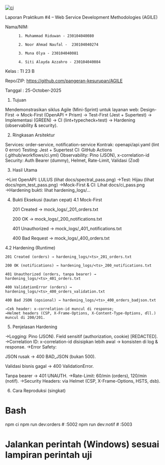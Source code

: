 [![ci](https://github.com/pangeran-kesurupan/AGILE/actions/workflows/ci.yml/badge.svg)](https://github.com/pangeran-kesurupan/AGILE/actions/workflows/ci.yml)

Laporan Praktikum #4 – Web Service Development Methodologies (AGILE)

Nama/NIM: 

          1. Muhammad Riduwan - 230104040080 

          2. Noor Ahmad Naufal -  230104040274 

          3. Muna Olya - 230104040081 

          4. Siti Alayda Azzahro - 230104040084 

Kelas   : TI 23 B

Repo/ZIP: https://github.com/pangeran-kesurupan/AGILE

Tanggal : 25-October-2025

1. Tujuan

  Mendemonstrasikan siklus Agile (Mini-Sprint) untuk layanan web:
  Design-First → Mock-First (OpenAPI + Prism) → Test-First (Jest + Supertest) →
  Implementasi (GREEN) → CI (lint+typecheck+test) → Hardening (observability & security).

2. Ringkasan Arsitektur

  Services: order-service, notification-service
  Kontrak: openapi/api.yaml (lint 0 error)
  Testing: Jest + Supertest
  CI: GitHub Actions (.github/workflows/ci.yml)
  Observability: Pino (JSON), x-correlation-id
  Security: Auth Bearer (dummy), Helmet, Rate-Limit, Validasi (Zod)

3. Hasil Utama

  →Lint OpenAPI: LULUS (lihat docs/spectral_pass.png)
  →Test: Hijau (lihat docs/npm_test_pass.png)
  →Mock-First & CI: Lihat docs/ci_pass.png
  →Hardening bukti: lihat hardening_logs/…

4. Bukti Eksekusi (tautan cepat)
  4.1 Mock-First

    201 Created → mock_logs/<ts>_201_orders.txt

    200 OK → mock_logs/<ts>_200_notifications.txt

    401 Unauthorized → mock_logs/<ts>_401_notifications.txt

    400 Bad Request → mock_logs/<ts>_400_orders.txt

  4.2 Hardening (Runtime)

    201 Created (orders) → hardening_logs/<ts>_201_orders.txt

    200 OK (notifications) → hardening_logs/<ts>_200_notifications.txt

    401 Unauthorized (orders, tanpa bearer) → hardening_logs/<ts>_401_orders.txt

    400 ValidationError (orders) → hardening_logs/<ts>_400_orders_validation.txt

    400 Bad JSON (opsional) → hardening_logs/<ts>_400_orders_badjson.txt

    →Cek header: x-correlation-id muncul di response;
    →Helmet headers (CSP, X-Frame-Options, X-Content-Type-Options, dll.) muncul di 200/201.

5. Penjelasan Hardening

  →Logging: Pino (JSON). Field sensitif (authorization, cookie) [REDACTED].
  →Correlation ID: x-correlation-id disisipkan lebih awal → konsisten di log & response.
  →Error Safety:

  JSON rusak → 400 BAD_JSON (bukan 500).

  Validasi bisnis gagal → 400 ValidationError.

  Tanpa bearer → 401 UNAUTH.
  →Rate-Limit: 60/min (orders), 120/min (notif).
  →Security Headers: via Helmet (CSP, X-Frame-Options, HSTS, dsb).

6. Cara Reproduksi (singkat)
# Bash
npm ci
npm run dev:orders    # :5002
npm run dev:notif     # :5003
# Jalankan perintah (Windows) sesuai lampiran perintah uji
